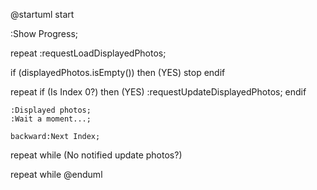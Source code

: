 @startuml
start

:Show Progress;

repeat
  :requestLoadDisplayedPhotos;

  if (displayedPhotos.isEmpty()) then (YES)
    stop
  endif

  repeat
    if (Is Index 0?) then (YES)
      :requestUpdateDisplayedPhotos;
    endif

    :Displayed photos;
    :Wait a moment...;

    backward:Next Index;
  repeat while (No notified update photos?)

repeat while
@enduml

